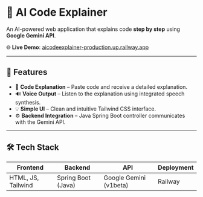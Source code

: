 # 🧠 AI Code Explainer

An AI-powered web application that explains code **step by step** using **Google Gemini API**.

🌐 **Live Demo**: [aicodeexplainer-production.up.railway.app](https://aicodeexplainer-production.up.railway.app)

---

## 🚀 Features

- 🧾 **Code Explanation** – Paste code and receive a detailed explanation.
- 🔊 **Voice Output** – Listen to the explanation using integrated speech synthesis.
- 💡 **Simple UI** – Clean and intuitive Tailwind CSS interface.
- ⚙️ **Backend Integration** – Java Spring Boot controller communicates with the Gemini API.

---

## 🛠️ Tech Stack

| Frontend           | Backend         | API                | Deployment      |
|--------------------|------------------|---------------------|------------------|
| HTML, JS, Tailwind | Spring Boot (Java) | Google Gemini (v1beta) | Railway          |